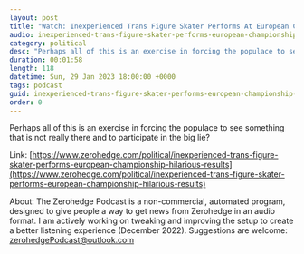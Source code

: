 ```yaml
---
layout: post
title: "Watch: Inexperienced Trans Figure Skater Performs At European Championship With Hilarious Results"
audio: inexperienced-trans-figure-skater-performs-european-championship-hilarious-results-0
category: political
desc: "Perhaps all of this is an exercise in forcing the populace to see something that is not really there and to participate in the big lie?"
duration: 00:01:58
length: 118
datetime: Sun, 29 Jan 2023 18:00:00 +0000
tags: podcast
guid: inexperienced-trans-figure-skater-performs-european-championship-hilarious-results-0
order: 0
---
```

Perhaps all of this is an exercise in forcing the populace to see something that is not really there and to participate in the big lie?

Link: [https://www.zerohedge.com/political/inexperienced-trans-figure-skater-performs-european-championship-hilarious-results](https://www.zerohedge.com/political/inexperienced-trans-figure-skater-performs-european-championship-hilarious-results)

About: The Zerohedge Podcast is a non-commercial, automated program, designed to give people a way to get news from Zerohedge in an audio format.  I am actively working on tweaking and improving the setup to create a better listening experience (December 2022).  Suggestions are welcome: [zerohedgePodcast@outlook.com](mailto:zerohedgePodcast@outlook.com)